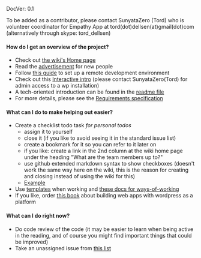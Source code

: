 DocVer: 0.1


To be added as a contributor, please contact SunyataZero (Tord) who is volunteer coordinator for Empathy App at tord(dot)dellsen(at)gmail(dot)com (alternatively through skype: tord_dellsen)


#### How do I get an overview of the project?

* Check out [the wiki's Home page](https://github.com/EmpathyApp/EmpathyApp/wiki)
* Read the [advertisement](../misc/advertisement-for-devs.md) for new people
* Follow [this guide](../howto/setting-up-a-dev-env.md) to set up a remote development environment
* Check out this [Interactive intro](interactive-intro.md) (please contact SunyataZero(Tord) for admin access to a wp installation)
* A tech-oriented introduction can be found in the [readme file](../../README.md)
* For more details, please see the [Requirements specification](../design/requirements-spec.md)


#### What can I do to make helping out easier?

* Create a checklist todo task *for personal todos*
  * assign it to yourself 
  * close it (if you like to avoid seeing it in the standard issue list)
  * create a bookmark for it so you can refer to it later on
  * if you like: create a link in the 2nd column at the wiki home page under the heading "What are the team members up to?"
  * use github extended markdown syntax to show checkboxes (doesn't work the same way here on the wiki, this is the reason for creating and closing instead of using the wiki for this)
  * [Example](https://github.com/EmpathyApp/EmpathyApp/issues/23)
* Use [templates](../templates) when working and [these docs for ways-of-working](ways-of-working)
* If you like, order [this book](http://shop.oreilly.com/product/0636920029380.do) about building web apps with wordpress as a platform


#### What can I do right now?

* Do code review of the code (it may be easier to learn when being active in the reading, and of course you might find important things that could be improved)
* Take an unassigned issue from [this list](https://github.com/EmpathyApp/EmpathyApp/issues?q=is%3Aopen+is%3Aissue+-label%3A_security+-label%3A%22tech+design%22+-label%3A%22ux+design%22+no%3Aassignee)
